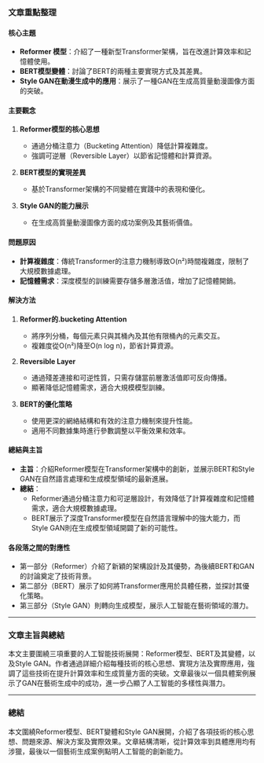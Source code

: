 ### 文章重點整理

#### 核心主題
- **Reformer 模型**：介紹了一種新型Transformer架構，旨在改進計算效率和記憶體使用。
- **BERT模型變體**：討論了BERT的兩種主要實現方式及其差異。
- **Style GAN在動漫生成中的應用**：展示了一種GAN在生成高質量動漫圖像方面的突破。

#### 主要觀念
1. **Reformer模型的核心思想**
   - 通過分桶注意力（Bucketing Attention）降低計算複雜度。
   - 強調可逆層（Reversible Layer）以節省記憶體和計算資源。

2. **BERT模型的實現差異**
   - 基於Transformer架構的不同變體在實踐中的表現和優化。

3. **Style GAN的能力展示**
   - 在生成高質量動漫圖像方面的成功案例及其藝術價值。

#### 問題原因
- **計算複雜度**：傳統Transformer的注意力機制導致O(n²)時間複雜度，限制了大規模數據處理。
- **記憶體需求**：深度模型的訓練需要存儲多層激活值，增加了記憶體開銷。

#### 解決方法
1. **Reformer的.bucketing Attention**
   - 將序列分桶，每個元素只與其桶內及其他有限桶內的元素交互。
   - 複雜度從O(n²)降至O(n log n)，節省計算資源。

2. **Reversible Layer**
   - 通過殘差連接和可逆性質，只需存儲當前層激活值即可反向傳播。
   - 顯著降低記憶體需求，適合大規模模型訓練。

3. **BERT的優化策略**
   - 使用更深的網絡結構和有效的注意力機制來提升性能。
   - 適用不同數據集時進行參數調整以平衡效果和效率。

#### 總結與主旨
- **主旨**：介紹Reformer模型在Transformer架構中的創新，並展示BERT和Style GAN在自然語言處理和生成模型領域的最新進展。
- **總結**：
  - Reformer通過分桶注意力和可逆層設計，有效降低了計算複雜度和記憶體需求，適合大規模數據處理。
  - BERT展示了深度Transformer模型在自然語言理解中的強大能力，而Style GAN則在生成模型領域開闢了新的可能性。

#### 各段落之間的對應性
- 第一部分（Reformer）介紹了新穎的架構設計及其優勢，為後續BERT和GAN的討論奠定了技術背景。
- 第二部分（BERT）展示了如何將Transformer應用於具體任務，並探討其優化策略。
- 第三部分（Style GAN）則轉向生成模型，展示人工智能在藝術領域的潛力。

---

### 文章主旨與總結
本文主要圍繞三項重要的人工智能技術展開：Reformer模型、BERT及其變體，以及Style GAN。作者通過詳細介紹每種技術的核心思想、實現方法及實際應用，強調了這些技術在提升計算效率和生成質量方面的突破。文章最後以一個具體案例展示了GAN在藝術生成中的成功，進一步凸顯了人工智能的多樣性與潛力。

---

### 總結
本文圍繞Reformer模型、BERT變體和Style GAN展開，介紹了各項技術的核心思想、問題來源、解決方案及實際效果。文章結構清晰，從計算效率到具體應用均有涉獵，最後以一個藝術生成案例點明人工智能的創新能力。